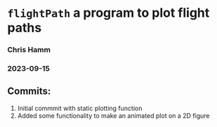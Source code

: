 # `flightPath` a program to plot flight paths
### Chris Hamm
### 2023-09-15





## Commits:
1. Initial commmit with static plotting function
1. Added some functionality to make an animated plot on a 2D figure
